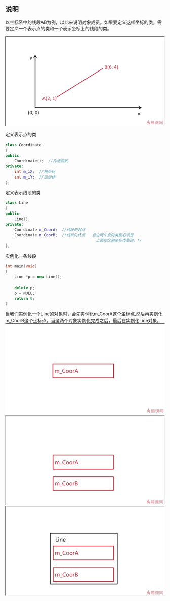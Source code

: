 ## 说明
以坐标系中的线段AB为例，以此来说明对象成员。如果要定义这样坐标的类，需要定义一个表示点的类和一个表示坐标上的线段的类。

![](./对象成员1.jpg)





定义表示点的类
``` cpp
class Coordinate
{
public:
	Coordinate();  //构造函数
private:
	int m_iX;  //横坐标
	int m_iY;  //纵坐标
};
```

定义表示线段的类
```cpp
class Line
{
public:
	Line();
private:
	Coordinate m_CoorA;  //线段的起点
	Coordinate m_CoorB;  /*线段的终点   且这两个点的类型必须是  
										上面定义的坐标类型的。*/
};
```

实例化一条线段
```cpp
int main(void)
{
	Line *p = new Line();
	
	delete p;
	p = NULL;
	return 0;
}
```

当我们实例化一个Line的对象时，会先实例化m_CoorA这个坐标点,然后再实例化m_CoorB这个坐标点。当这两个对象实例化完成之后，最后在实例化Line对象。
![](./对象成员2.jpg)
![](./对象成员3.jpg)
![](./对象成员4.jpg)